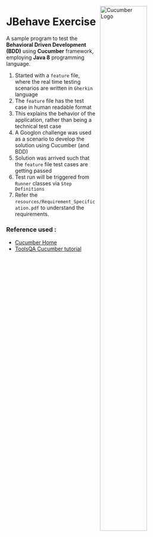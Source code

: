 <img src="https://static1.squarespace.com/static/5b64cabf5b409bbf05dbd8b3/t/5b6571f11ae6cf3410e9e52b/1534509375774/?format=1500w"
     alt="Cucumber Logo"
     style="float: right; margin-left: 10px; width:50%; height:60%" 
     align="right"/>

# JBehave Exercise
A sample program to test the **Behavioral Driven Development (BDD)** using **Cucumber** framework, employing **Java 8** programming language.

1. Started with a `feature` file, where the real time testing scenarios are written in `Gherkin` language
2. The `feature` file has the test case in human readable format
3. This explains the behavior of the application, rather than being a technical test case
4. A Googlon challenge was used as a scenario to develop the solution using Cucumber (and BDD)
5. Solution was arrived such that the `feature` file test cases are getting passed
6. Test run will be triggered from `Runner` classes via `Step Definitions`
7. Refer the `resources/Requirement_Specification.pdf` to understand the requirements.

### Reference used : 

* [Cucumber Home](https://docs.cucumber.io/guides/10-minute-tutorial/)
* [ToolsQA Cucumber tutorial](toolsqa.com/cucumber-tutorial/)